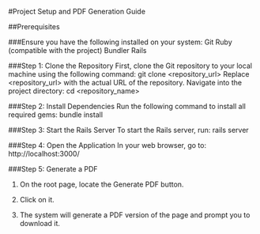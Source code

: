 #Project Setup and PDF Generation Guide

##Prerequisites

###Ensure you have the following installed on your system:
Git
Ruby (compatible with the project)
Bundler
Rails

###Step 1: Clone the Repository
First, clone the Git repository to your local machine using the following command:
git clone <repository_url>
Replace <repository_url> with the actual URL of the repository.
Navigate into the project directory:
cd <repository_name>

###Step 2: Install Dependencies
Run the following command to install all required gems:
bundle install

###Step 3: Start the Rails Server
To start the Rails server, run:
rails server

###Step 4: Open the Application
In your web browser, go to:
http://localhost:3000/

###Step 5: Generate a PDF
1) On the root page, locate the Generate PDF button.

2) Click on it.

3) The system will generate a PDF version of the page and prompt you to download it.